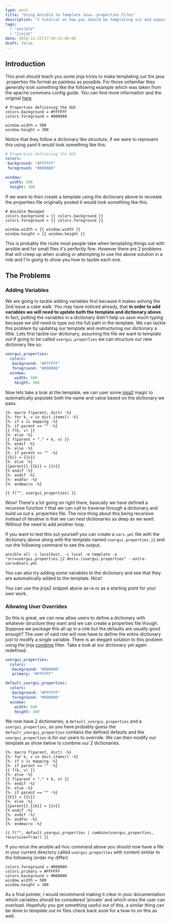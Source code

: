 ```yaml
---
type: post
title: "Using Ansible to Template Java .properties Files"
description: "I tutorial on how you should be templating out and exposing java .properties file in your ansible roles."
tags:
  - "ansible"
  - "jinja2"
date: 2018-12-31T17:59:13-06:00
draft: false
---
```


## Introduction
This post should teach you some jinja tricks to make templating out the java .properties file format as painless as possible. For those unfamiliar they generally look something like the following example which was taken from the apache commons config guide. You can find more information and the original [here](https://commons.apache.org/proper/commons-configuration/userguide/howto_properties.html)
```properties
# Properties definining the GUI
colors.background = #FFFFFF
colors.foreground = #000080

window.width = 500
window.height = 300
```

Notice that they follow a dictionary like structure, if we were to represent
this using yaml it would look something like this.

```yaml
# Properties definining the GUI
colors:
 background: "#FFFFFF"
 foreground: "#000080"

window:
  width: 500
  height: 300
```

If we were to then create a template using the dictionary above to recreate the
properties file originally posted it would look something like this.

```jinja
# Ansible Managed
colors.background = {{ colors.background }}
colors.foreground = {{ colors.foreground }}

window.width = {{ window.width }}
window.height = {{ window.height }}
```

This is probably the route most people take when templating things out with
ansible and for small files it's perfectly fine. However there are 2 problems
that will creep up when scaling or attempting to use the above solution in a
role and I'm going to show you how to tackle each one.

## The Problems
### Adding Variables
We are going to tackle adding variables first because it makes solving the 2nd
issue a cake walk. You may have noticed already, that **in order to add
variables we will need to update both the template and dictionary above**. In
fact, putting the variables in a dictionary didn't help us save much typing
because we still need to type out the full path in the template.  We can tackle
this problem by updating our template and restructuring our dictionary a
little. Lets first tackle our dictionary, assuming the file we want to template
out if going to be called `usergui.properties` we can structure our new
dictionary like so.

```yaml
usergui_properties:
  colors:
   background: "#FFFFFF"
   foreground: "#000080"
  window:
    width: 500
    height: 300
```

Now lets take a look at the template, we can user some
[jinja2](http://jinja.pocoo.org/) magic to automatically populate both the name
and value based on the dictionary we pass.

```django
{%- macro f(parent, dict) -%}
{%- for k, v in dict.items() -%}
{%- if v is mapping -%}
{%- if parent == "" -%}
{{ f(k, v) }}
{%- else -%}
{{ f(parent + "." + k, v) }}
{%- endif -%}
{%- else -%}
{%- if parent == "" -%}
{{k}} = {{v}}
{%- else -%}
{{parent}}.{{k}} = {{v}}
{% endif -%}
{%- endif -%}
{%- endfor -%}
{%- endmacro -%}

{{ f("", usergui_properties) }}
```

Wow! There's a lot going on right there, basically we have defined a recursive
function `f` that we can call to traverse through a dictionary and build us out
a .properties file. The nice thing about this being recursive instead of
iterative is that we can nest dictionaries as deep as we want. Without the need
to add another loop.

If you want to test this out yourself you can create a `vars.yml` file with the
dictionary above along with the template named `usergui.properties.j2` and run
the following command to see the output.

`ansible all -i localhost, -c local -m template -a "src=usergui.properties.j2 dest=./usergui.properties" --extra-vars=@vars.yml`

You can also try adding some variables to the dictionary and see that they are
automatically added to the template. Nice!

You can use the jinja2 snippet above as-is or as a starting point for your own
work.

### Allowing User Overrides

So this is great, we can now allow users to define a dictionary with whatever
structure they want and we can create a properties file though. Suppose we
package this all up in a role but the defaults are usually good enough? The
user of said role will now have to define the entire dictionary just to modify
a single variable. There is an elegant solution to this problem using the jinja
[combine](https://docs.ansible.com/ansible/latest/user_guide/playbooks_filters.html#combining-hashes-dictionaries)
filter. Take a look at our dictionary yet again redefined.

```yaml
usergui_properties:
  colors:
   background: "#000000"
   primary: "#FFFFFF"

default_usergui_properties:
  colors:
   background: "#FFFFFF"
   foreground: "#000080"
  window:
    width: 500
    height: 300
```

We now have 2 dictionaries, a `default_usergui_properties` and a
`usergui_properties`, as you have probably guess the
`default_usergui_properties` contains the defined defaults and the
`usergui_properties` is for our users to override. We can then modify our
template as show below to combine our 2 dictionaries.

```django
{%- macro f(parent, dict) -%}
{%- for k, v in dict.items() -%}
{%- if v is mapping -%}
{%- if parent == "" -%}
{{ f(k, v) }}
{%- else -%}
{{ f(parent + "." + k, v) }}
{%- endif -%}
{%- else -%}
{%- if parent == "" -%}
{{k}} = {{v}}
{%- else -%}
{{parent}}.{{k}} = {{v}}
{% endif -%}
{%- endif -%}
{%- endfor -%}
{%- endmacro -%}

{{ f("", default_usergui_properties | combine(usergui_properties, recursive=True)) }}
```

If you rerun the ansible ad-hoc command above you should now have a file in
your current directory called `usergui.properties` with content similar to the
following (order my differ)

```
colors.foreground = #000080
colors.primary = #FFFFFF
colors.background = #000000
window.width = 500
window.height = 300
```

As a final pointer, I would recommend making it clear in your documentation
which variables should be considered 'private' and which ones the user can
overload. Hopefully you got something useful out of this, a similar thing can
be done to template out ini files check back soon for a how-to on this as well.



